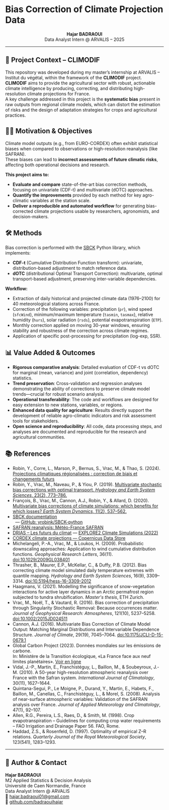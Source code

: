 # Bias Correction of Climate Projection Data

<p align="center">
  <b>Hajar BADRAOUI</b> <br>
  Data Analyst Intern @ ARVALIS – 2025
</p>

---

## 🌾 Project Context – CLIMODIF

This repository was developed during my master’s internship at ARVALIS – Institut du végétal, within the framework of the **CLIMODIF** project.  
**CLIMODIF** aims to provide the agricultural sector with robust, actionable climate intelligence by producing, correcting, and distributing high-resolution climate projections for France.  
A key challenge addressed in this project is the **systematic bias** present in raw outputs from regional climate models, which can distort the estimation of risks and the design of adaptation strategies for crops and agricultural practices.



## 🧑‍💻 Motivation & Objectives

Climate model outputs (e.g., from EURO-CORDEX) often exhibit statistical biases when compared to observations or high-resolution reanalysis (like SAFRAN).  
These biases can lead to **incorrect assessments of future climatic risks**, affecting both operational decisions and research.

**This project aims to:**
- **Evaluate and compare** state-of-the-art bias correction methods, focusing on univariate (CDF-t) and multivariate (dOTC) approaches.
- **Quantify the improvements** provided by each method for key agro-climatic variables at the station scale.
- **Deliver a reproducible and automated workflow** for generating bias-corrected climate projections usable by researchers, agronomists, and decision-makers.



## 🛠️ Methods

Bias correction is performed with the [SBCK](https://github.com/yrobink/SBCK) Python library, which implements:
- **CDF-t** (Cumulative Distribution Function transform): univariate, distribution-based adjustment to match reference data.
- **dOTC** (distributional Optimal Transport Correction): multivariate, optimal transport-based adjustment, preserving inter-variable dependencies.

**Workflow:**
- Extraction of daily historical and projected climate data (1976–2100) for 40 meteorological stations across France.
- Correction of the following variables: precipitation (`pr`), wind speed (`sfcWind`), minimum/maximum temperature (`tasmin`, `tasmax`), relative humidity (`hurs`), solar radiation (`rsds`), potential evapotranspiration (`ETP`).
- Monthly correction applied on moving 30-year windows, ensuring stability and robustness of the correction across climate regimes.
- Application of specific post-processing for precipitation (log-exp, SSR).



## 📊 Value Added & Outcomes

- **Rigorous comparative analysis**: Detailed evaluation of CDF-t vs dOTC for marginal (mean, variance) and joint (correlation, dependency) statistics.
- **Trend preservation**: Cross-validation and regression analyses demonstrating the ability of corrections to preserve climate model trends—crucial for robust scenario analysis.
- **Operational transferability**: The code and workflows are designed for easy extension to new stations, variables, or regions.
- **Enhanced data quality for agriculture**: Results directly support the development of reliable agro-climatic indicators and risk assessment tools for stakeholders.
- **Open science and reproducibility**: All code, data processing steps, and analyses are documented and reproducible for the research and agricultural communities.


## 📚 References

- Robin, Y., Corre, L., Marson, P., Bernus, S., Vrac, M., & Thao, S. (2024). [Projections climatiques régionalisées : correction de biais et changements futurs](https://doi.org/10.57745/KXRB5B)
- Robin, Y., Vrac, M., Naveau, P., & Yiou, P. (2019). [Multivariate stochastic bias corrections with optimal transport. *Hydrology and Earth System Sciences*, 23(2), 773–786.](https://hess.copernicus.org/articles/23/773/2019/)
- François, B., Vrac, M., Cannon, A.J., Robin, Y., & Allard, D. (2020). [Multivariate bias corrections of climate simulations: which benefits for which losses? *Earth System Dynamics*, 11(2), 537–562.](https://esd.copernicus.org/articles/11/537/2020/)
- [SBCK documentation](https://sbck.readthedocs.io/en/latest/)  
  &nbsp;&nbsp;— [GitHub: yrobink/SBCK-python](https://github.com/yrobink/SBCK-python)
- [SAFRAN reanalysis: Météo-France SAFRAN](https://opensource.umr-cnrm.fr/projects/safran)
- [DRIAS – Les futurs du climat](https://www.drias-climat.fr/commande) — [EXPLORE2 Climate Simulations (2022)](https://www.drias-climat.fr/accompagnement/sections/354)
- [CORDEX climate projections — Copernicus Data Store](https://cds.climate.copernicus.eu/datasets/projections-cordex-domains-single-levels)
- Michelangeli, P.-A., Vrac, M., & Loukos, H. (2009). Probabilistic downscaling approaches: Application to wind cumulative distribution functions. *Geophysical Research Letters*, 36(11). [doi:10.1029/2009GL038401](https://doi.org/10.1029/2009GL038401)
- Thrasher, B., Maurer, E.P., McKellar, C., & Duffy, P.B. (2012). Bias correcting climate model simulated daily temperature extremes with quantile mapping. *Hydrology and Earth System Sciences*, 16(9), 3309–3314. [doi:10.5194/hess-16-3309-2012](https://doi.org/10.5194/hess-16-3309-2012)
- Haagmans, V. (2021). Modelling the significance of snow-vegetation interactions for active layer dynamics in an Arctic permafrost region subjected to tundra shrubification. *Master's thesis*, ETH Zurich.
- Vrac, M., Noël, T., & Vautard, R. (2016). Bias correction of precipitation through Singularity Stochastic Removal: Because occurrences matter. *Journal of Geophysical Research: Atmospheres*, 121(10), 5237–5258. [doi:10.1002/2015JD024511](https://doi.org/10.1002/2015JD024511)
- Cannon, A.J. (2016). Multivariate Bias Correction of Climate Model Output: Matching Marginal Distributions and Intervariable Dependence Structure. *Journal of Climate*, 29(19), 7045–7064. [doi:10.1175/JCLI-D-15-0679.1](https://doi.org/10.1175/JCLI-D-15-0679.1)
- Global Carbon Project (2023). Données mondiales sur les émissions de carbone.  
  In: Ministère de la Transition écologique, «La France face aux neuf limites planétaires».
  [Voir en ligne](https://www.statistiques.developpement-durable.gouv.fr/edition-numerique/la-france-face-aux-neuf-limites-planetaires/4-changement-climatique)
- Vidal, J.-P., Martin, E., Franchistéguy, L., Baillon, M., & Soubeyroux, J.-M. (2010). A 50-year high-resolution atmospheric reanalysis over France with the Safran system. *International Journal of Climatology*, 30(11), 1627–1644.
- Quintana-Segui, P., Le Moigne, P., Durand, Y., Martin, E., Habets, F., Baillon, M., Canellas, C., Franchistéguy, L., & Morel, S. (2008). Analysis of near-surface atmospheric variables: Validation of the SAFRAN analysis over France. *Journal of Applied Meteorology and Climatology*, 47(1), 92–107.
- Allen, R.G., Pereira, L.S., Raes, D., & Smith, M. (1998). Crop evapotranspiration – Guidelines for computing crop water requirements – FAO Irrigation and Drainage Paper 56. FAO, Rome.
- Haddad, Z.S., & Rosenfeld, D. (1997). Optimality of empirical Z–R relations. *Quarterly Journal of the Royal Meteorological Society*, 123(541), 1283–1293.



---

## 👤 Author & Contact

**Hajar BADRAOUI**  
M2 Applied Statistics & Decision Analysis  
Université de Caen Normandie, France  
Data Analyst Intern @ ARVALIS  
📧 hajar.badraoui01@gmail.com  
🔗 [github.com/badraouihajar](https://github.com/badraouihajar)

